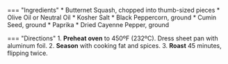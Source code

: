 === "Ingredients"
    * Butternet Squash, chopped into thumb-sized pieces
    * Olive Oil or Neutral Oil
    * Kosher Salt
    * Black Peppercorn, ground
    * Cumin Seed, ground
    * Paprika
    * Dried Cayenne Pepper, ground

=== "Directions"
    1. **Preheat oven** to 450ºF (232ºC). Dress sheet pan with aluminum foil.
    2. **Season** with cooking fat and spices.
    3. **Roast** 45 minutes, flipping twice.
